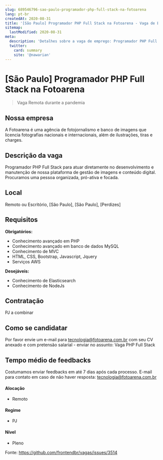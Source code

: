 ```yaml
---
slug: 689546796-sao-paulo-programador-php-full-stack-na-fotoarena
lang: pt-br
createdAt: 2020-08-31
title: '[São Paulo] Programador PHP Full Stack na Fotoarena - Vaga de Emprego'
sitemap:
  lastModified: 2020-08-31
meta:
  description: 'Detalhes sobre a vaga de emprego: Programador PHP Full Stack para atuar diretamente no desenvolvimento e manutenção de nossa plataforma de gestão de imagens e conteúdo digital. Procuramos uma pessoa organizada, pró-ativa e focada.'
  twitter:
    card: summary
    site: '@nawarian'
---
```


# [São Paulo] Programador PHP Full Stack na Fotoarena

<!-- 
==================================================
POR FAVOR, SÓ POSTE SE A VAGA FOR PARA FRONT-END!

Não faça distinção de gênero no título da vaga.

Use: "Front-End Developer" ao invés de 
"Desenvolvedor Front-End" \o/

Exemplo: `[São Paulo] Front-End Developer na NOME DA EMPRESA`
==================================================
-->

<!--
==================================================
Caso a vaga for remoto durante a pandemia deixar a linha abaixo
==================================================
-->
> Vaga Remota durante a pandemia

## Nossa empresa

A Fotoarena é uma agência de fotojornalismo e banco de imagens que licencia fotografias nacionais e internacionais, além de ilustrações, tiras e charges.

## Descrição da vaga

Programador PHP Full Stack para atuar diretamente no desenvolvimento e manutenção de nossa plataforma de gestão de imagens e conteúdo digital. Procuramos uma pessoa organizada, pró-ativa e focada.


## Local

 Remoto ou Escritório, [São Paulo], [São Paulo], [Perdizes]

## Requisitos

**Obrigatórios:**
- Conhecimento avançado em PHP
- Conhecimento avançado em banco de dados MySQL
- Conhecimento de MVC
- HTML, CSS,  Bootstrap, Javascript, Jquery
- Serviços AWS

**Desejáveis:**
- Conhecimento de Elasticsearch
- Conhecimento de NodeJs



## Contratação

PJ a combinar

## Como se candidatar

Por favor envie um e-mail para tecnologia@fotoarena.com.br com seu CV anexado e com pretensão salarial - enviar no assunto: Vaga PHP Full Stack

## Tempo médio de feedbacks

Costumamos enviar feedbacks em até 7 dias após cada processo.
E-mail para contato em caso de não haver resposta: tecnologia@fotoarena.com.br

#### Alocação
- Remoto

#### Regime
- PJ

#### Nível
- Pleno






Fonte: https://github.com/frontendbr/vagas/issues/3514
